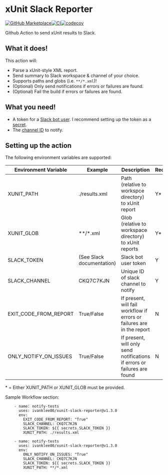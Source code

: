 # xUnit Slack Reporter

[![GitHub Marketplace](https://img.shields.io/badge/Marketplace-v1.3.0-undefined.svg?logo=github&logoColor=white&style=flat)](https://github.com/marketplace/actions/xunit-slack-reporter)[![CI](https://github.com/ivanklee86/xunit-slack-reporter/actions/workflows/ci.yml/badge.svg)](https://github.com/ivanklee86/xunit-slack-reporter/actions/workflows/ci.yml)[![codecov](https://codecov.io/gh/ivanklee86/xunit-slack-reporter/branch/main/graph/badge.svg?token=PDSK5ZWPKJ)](https://codecov.io/gh/ivanklee86/xunit-slack-reporter)

Github Action to send xUnit results to Slack.

## What it does!

This action will:
- Parse a xUnit-style XML report.
- Send summary to Slack workspace & channel of your choice.
- Supports paths and globs (i.e. `**/*.xml`)!
- (Optional) Only send notifications if errors or failures are found.
- (Optional) Fail the build if errors or failures are found.

## What you need!
- A token for a [Slack bot user](https://api.slack.com/bot-users).  I recommend setting up the token as a [secret](https://developer.github.com/actions/managing-workflows/storing-secrets/).
- The [channel ID](https://stackoverflow.com/questions/40940327/what-is-the-simplest-way-to-find-a-slack-team-id-and-a-channel-id) to notify.
 
## Setting up the action
The following environment variables are supported:

Environment Variable | Example | Description | Required? |
---------------------|---------|-------------|-----------|
XUNIT_PATH | ./results.xml | Path (relative to workspce directory) to xUnit report | Y* |
XUNIT_GLOB | **/*.xml | Glob (relative to workspace directory) to xUnit reports | Y* |
SLACK_TOKEN | (See Slack documentation) | Slack bot user token | Y |
SLACK_CHANNEL | CKQ7C7KJN | Unique ID of slack channel to notify | Y |
EXIT_CODE_FROM_REPORT | True/False | If present, will fail workflow if errors or failures are in the report | N |
ONLY_NOTIFY_ON_ISSUES | True/False | If present, will only send notifications if errors or failures are found | N |

\* = Either XUNIT_PATH or XUNIT_GLOB must be provided.

Sample Workflow section:
```.env
    - name: notify-tests
      uses: ivanklee86/xunit-slack-reporter@v1.3.0
      env:
        EXIT_CODE_FROM_REPORT: "True"
        SLACK_CHANNEL: CKQ7C7KJN
        SLACK_TOKEN: ${{ secrets.SLACK_TOKEN }}
        XUNIT_PATH: ./results.xml
```

```.env
    - name: notify-tests
      uses: ivanklee86/xunit-slack-reporter@v1.3.0
      env:
        ONLY_NOTIFY_ON_ISSUES: "True"
        SLACK_CHANNEL: CKQ7C7KJN
        SLACK_TOKEN: ${{ secrets.SLACK_TOKEN }}
        XUNIT_PATH: **/*.xml
```
